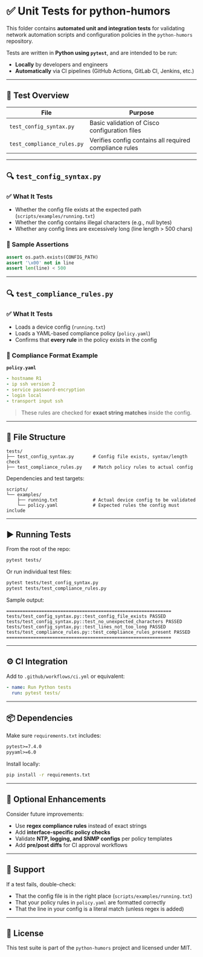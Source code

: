 # ✅ Unit Tests for python-humors

This folder contains **automated unit and integration tests** for validating network automation scripts and configuration policies in the `python-humors` repository.

Tests are written in **Python using `pytest`**, and are intended to be run:
- **Locally** by developers and engineers
- **Automatically** via CI pipelines (GitHub Actions, GitLab CI, Jenkins, etc.)

---

## 🧪 Test Overview

| File                          | Purpose                                                |
|------------------------------|--------------------------------------------------------|
| `test_config_syntax.py`      | Basic validation of Cisco configuration files          |
| `test_compliance_rules.py`   | Verifies config contains all required compliance rules |

---

## 🔍 `test_config_syntax.py`

### ✅ What It Tests
- Whether the config file exists at the expected path (`scripts/examples/running.txt`)
- Whether the config contains illegal characters (e.g., null bytes)
- Whether any config lines are excessively long (line length > 500 chars)

### 📄 Sample Assertions

```python
assert os.path.exists(CONFIG_PATH)
assert '\x00' not in line
assert len(line) < 500
```

---

## 🔍 `test_compliance_rules.py`

### ✅ What It Tests
- Loads a device config (`running.txt`)
- Loads a YAML-based compliance policy (`policy.yaml`)
- Confirms that **every rule** in the policy exists in the config

### 📄 Compliance Format Example

**`policy.yaml`**

```yaml
- hostname R1
- ip ssh version 2
- service password-encryption
- login local
- transport input ssh
```

> These rules are checked for **exact string matches** inside the config.

---

## 📂 File Structure

```
tests/
├── test_config_syntax.py       # Config file exists, syntax/length check
├── test_compliance_rules.py    # Match policy rules to actual config
```

Dependencies and test targets:

```
scripts/
└── examples/
    ├── running.txt             # Actual device config to be validated
    └── policy.yaml             # Expected rules the config must include
```

---

## ▶️ Running Tests

From the root of the repo:

```bash
pytest tests/
```

Or run individual test files:

```bash
pytest tests/test_config_syntax.py
pytest tests/test_compliance_rules.py
```

Sample output:

```
=============================================================
tests/test_config_syntax.py::test_config_file_exists PASSED
tests/test_config_syntax.py::test_no_unexpected_characters PASSED
tests/test_config_syntax.py::test_lines_not_too_long PASSED
tests/test_compliance_rules.py::test_compliance_rules_present PASSED
=============================================================
```

---

## ⚙️ CI Integration

Add to `.github/workflows/ci.yml` or equivalent:

```yaml
- name: Run Python tests
  run: pytest tests/
```

---

## 📦 Dependencies

Make sure `requirements.txt` includes:

```txt
pytest>=7.4.0
pyyaml>=6.0
```

Install locally:

```bash
pip install -r requirements.txt
```

---

## 🔧 Optional Enhancements

Consider future improvements:
- Use **regex compliance rules** instead of exact strings
- Add **interface-specific policy checks**
- Validate **NTP, logging, and SNMP configs** per policy templates
- Add **pre/post diffs** for CI approval workflows

---

## 🙋 Support

If a test fails, double-check:
- That the config file is in the right place (`scripts/examples/running.txt`)
- That your policy rules in `policy.yaml` are formatted correctly
- That the line in your config is a literal match (unless regex is added)

---

## 📄 License

This test suite is part of the `python-humors` project and licensed under MIT.
